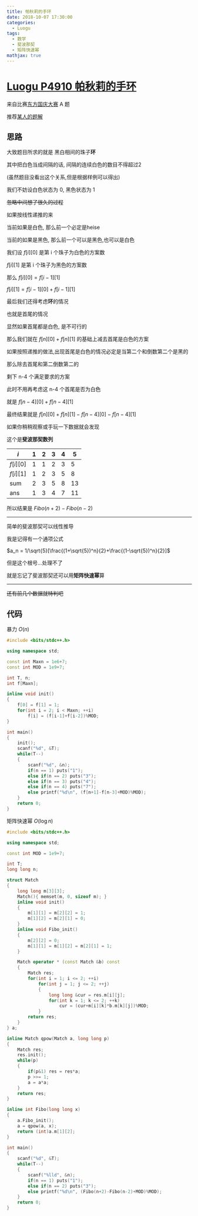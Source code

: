 ```yaml
---
title: 帕秋莉的手环
date: 2018-10-07 17:30:00
categories:
  - Luogu
tags:
  - 数学
  - 斐波那契
  - 矩阵快速幂
mathjax: true
---
```


# [Luogu  P4910 帕秋莉的手环](https://www.luogu.org/problemnew/show/P4910)

来自比赛[东方国庆大赛](https://www.luogu.org/contestnew/show/11029) A 题

推荐[某人的题解](https://www.luogu.org/blog/812-xiao-wen/solution-p4910)

## 思路

大致题目所求的就是 黑白相间的珠子**环**

其中把白色当成间隔的话, 间隔的连续白色的数目不得超过2

(虽然题目没看出这个关系,但是根据样例可以得出)

我们不妨设白色状态为 0, 黑色状态为 1

~~忽略中间想了很久的过程~~

如果按线性递推的来

当前如果是白色, 那么前一个必定是heise

当前的如果是黑色, 那么前一个可以是黑色,也可以是白色

我们设 $f[i][0]$ 是第 i 个珠子为白色的方案数

$f[i][1]$ 是第 i 个珠子为黑色的方案数

那么 $f[i][0] = f[i-1][1]$

$f[i][1] = f[i-1][0]+f[i-1][1]$

最后我们还得考虑**环**的情况

也就是首尾的情况

显然如果首尾都是白色, 是不可行的

那么我们就在 $f[n][0]+f[n][1]$ 的基础上减去首尾是白色的方案

如果按照递推的做法,出现首尾是白色的情况必定是当第二个和倒数第二个是黑的

那么除去首尾和第二倒数第二的

剩下 n-4 个满足要求的方案

此时不用再考虑这 n-4 个首尾是否为白色

就是 $f[n-4][0]+f[n-4][1]$

最终结果就是 $f[n][0]+f[n][1]-f[n-4][0]-f[n-4][1]$

如果你稍稍观察或手玩一下数据就会发现

这个是**斐波那契数列**

|$i$|1|2|3|4|5|
|-|-|-|-|-|-|
|$f[i][0]$|1|1|2|3|5|
|$f[i][1]$|1|2|3|5|8|
|sum|2|3|5|8|13|
|ans|1|3|4|7|11|

所以结果是 $Fibo(n+2)-Fibo(n-2)$

---

简单的斐波那契可以线性推导

我是记得有一个通项公式

$a_n = 1/\sqrt{5}[\frac{(1+\sqrt{5})^n}{2}+\frac{(1-\sqrt{5})^n}{2}]$

但是这个根号...处理不了

就是忘记了斐波那契还可以用**矩阵快速幂**算

---

~~还有前几个数据就特判吧~~


## 代码
暴力 $O(n)$
```cpp
#include <bits/stdc++.h>

using namespace std;

const int Maxn = 1e6+7;
const int MOD = 1e9+7;

int T, n;
int f[Maxn];

inline void init()
{
    f[0] = f[1] = 1;
    for(int i = 2; i < Maxn; ++i)
        f[i] = (f[i-1]+f[i-2])%MOD;
}

int main()
{
    init();
    scanf("%d", &T);
    while(T--)
    {
        scanf("%d", &n);
        if(n == 1) puts("1");
        else if(n == 2) puts("3");
        else if(n == 3) puts("4");
        else if(n == 4) puts("7");
        else printf("%d\n", (f[n+1]-f[n-3]+MOD)%MOD);
    }
    return 0;
}
```
矩阵快速幂 $O(\log n)$
```cpp
#include <bits/stdc++.h>

using namespace std;

const int MOD = 1e9+7;

int T;
long long n;

struct Match
{
    long long m[3][3];
    Match(){ memset(m, 0, sizeof m); }
    inline void init()
    {
        m[1][1] = m[2][2] = 1;
        m[1][2] = m[2][1] = 0;
    }
    inline void Fibo_init()
    {
        m[2][2] = 0;
        m[1][1] = m[1][2] = m[2][1] = 1;
    }

    Match operator * (const Match &b) const
    {
        Match res;
        for(int i = 1; i <= 2; ++i)
            for(int j = 1; j <= 2; ++j)
            {
                long long &cur = res.m[i][j];
                for(int k = 1; k <= 2; ++k)
                    cur = (cur+m[i][k]*b.m[k][j])%MOD;
            }
        return res;
    }
} a;

inline Match qpow(Match a, long long p)
{
    Match res;
    res.init();
    while(p)
    {
        if(p&1) res = res*a;
        p >>= 1;
        a = a*a;
    }
    return res;
}

inline int Fibo(long long x)
{
    a.Fibo_init();
    a = qpow(a, x);
    return (int)a.m[1][2];
}

int main()
{
    scanf("%d", &T);
    while(T--)
    {
        scanf("%lld", &n);
        if(n == 1) puts("1");
        else if(n == 2) puts("3");
        else printf("%d\n", (Fibo(n+2)-Fibo(n-2)+MOD)%MOD);
    }
    return 0;
}
```